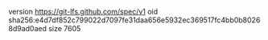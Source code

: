 version https://git-lfs.github.com/spec/v1
oid sha256:e4d7df852c799022d7097fe31daa656e5932ec369517fc4bb0b80268d9ad0aed
size 7605

